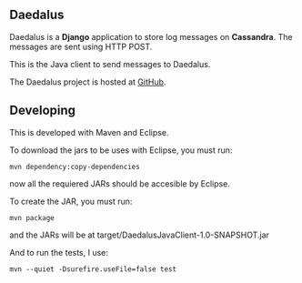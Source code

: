 Daedalus
----------------------------------------

Daedalus is a __Django__ application to store log messages on __Cassandra__.
The messages are sent using HTTP POST.

This is the Java client to send messages to Daedalus.

The Daedalus project is hosted at [GitHub](https://github.com/hgdeoro/daedalus).


Developing
----------------------------------------

This is developed with Maven and Eclipse.

To download the jars to be uses with Eclipse, you must run:

    mvn dependency:copy-dependencies

now all the requiered JARs should be accesible by Eclipse.

To create the JAR, you must run:

    mvn package

and the JARs will be at target/DaedalusJavaClient-1.0-SNAPSHOT.jar

And to run the tests, I use:

    mvn --quiet -Dsurefire.useFile=false test

